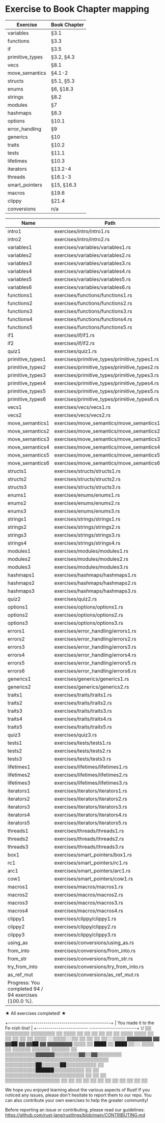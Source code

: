 # Exercise to Book Chapter mapping

| Exercise               | Book Chapter        |
| ---------------------- | ------------------- |
| variables              | §3.1                |
| functions              | §3.3                |
| if                     | §3.5                |
| primitive_types        | §3.2, §4.3          |
| vecs                   | §8.1                |
| move_semantics         | §4.1-2              |
| structs                | §5.1, §5.3          |
| enums                  | §6, §18.3           |
| strings                | §8.2                |
| modules                | §7                  |
| hashmaps               | §8.3                |
| options                | §10.1               |
| error_handling         | §9                  |
| generics               | §10                 |
| traits                 | §10.2               |
| tests                  | §11.1               |
| lifetimes              | §10.3               |
| iterators              | §13.2-4             |
| threads                | §16.1-3             |
| smart_pointers         | §15, §16.3          |
| macros                 | §19.6               |
| clippy                 | §21.4               |
| conversions            | n/a                 |


|Name                   |Path                                             |Status| 
|--------|------------------------------------|---------------|
|intro1                  |exercises/intro/intro1.rs                       |Done|
|intro2                  |exercises/intro/intro2.rs                       |Done|
|variables1              |exercises/variables/variables1.rs              |Done|
|variables2              |exercises/variables/variables2.rs               |Done|
|variables3              |exercises/variables/variables3.rs               |Done|
|variables4              |exercises/variables/variables4.rs               |Done|
|variables5              |exercises/variables/variables5.rs               |Done|
|variables6              |exercises/variables/variables6.rs               |Done|
|functions1              |exercises/functions/functions1.rs               |Done|
|functions2              |exercises/functions/functions2.rs               |Done|
|functions3              |exercises/functions/functions3.rs               |Done|
|functions4              |exercises/functions/functions4.rs               |Done|
|functions5              |exercises/functions/functions5.rs               |Done|   
|if1                     |exercises/if/if1.rs                             |Done|
|if2                     |exercises/if/if2.rs                             |Done|
|quiz1                   |exercises/quiz1.rs                              |Done|
|primitive_types1        |exercises/primitive_types/primitive_types1.rs   |Done|
|primitive_types2        |exercises/primitive_types/primitive_types2.rs   |Done|
|primitive_types3        |exercises/primitive_types/primitive_types3.rs   |Done|
|primitive_types4        |exercises/primitive_types/primitive_types4.rs   |Done|
|primitive_types5        |exercises/primitive_types/primitive_types5.rs   |Done|
|primitive_types6        |exercises/primitive_types/primitive_types6.rs   |Done|
|vecs1                   |exercises/vecs/vecs1.rs                         |Done|
|vecs2                   |exercises/vecs/vecs2.rs                         |Done|
|move_semantics1         |exercises/move_semantics/move_semantics1.rs     |Done|
|move_semantics2         |exercises/move_semantics/move_semantics2.rs     |Done|
|move_semantics3         |exercises/move_semantics/move_semantics3.rs     |Done|
|move_semantics4         |exercises/move_semantics/move_semantics4.rs     |Done|   
|move_semantics5         |exercises/move_semantics/move_semantics5.rs     |Done|
|move_semantics6         |exercises/move_semantics/move_semantics6.rs     |Done|
|structs1                |exercises/structs/structs1.rs                   |Done|
|structs2                |exercises/structs/structs2.rs                   |Done|
|structs3                |exercises/structs/structs3.rs                   |Done|
|enums1                  |exercises/enums/enums1.rs                       |Done|
|enums2                  |exercises/enums/enums2.rs                       |Done|
|enums3                  |exercises/enums/enums3.rs                       |Done|
|strings1                |exercises/strings/strings1.rs                   |Done|
|strings2                |exercises/strings/strings2.rs                   |Done|
|strings3                |exercises/strings/strings3.rs                   |Done|
|strings4                |exercises/strings/strings4.rs                   |Done|
|modules1                |exercises/modules/modules1.rs                   |Done|
|modules2                |exercises/modules/modules2.rs                   |Done|   
|modules3                |exercises/modules/modules3.rs                   |Done|
|hashmaps1               |exercises/hashmaps/hashmaps1.rs                 |Done|
|hashmaps2               |exercises/hashmaps/hashmaps2.rs                 |Done|
|hashmaps3               |exercises/hashmaps/hashmaps3.rs                 |Done|
|quiz2                   |exercises/quiz2.rs                              |Done|
|options1                |exercises/options/options1.rs                   |Done|
|options2                |exercises/options/options2.rs                   |Done|
|options3                |exercises/options/options3.rs                   |Done|
|errors1                 |exercises/error_handling/errors1.rs             |Done|
|errors2                 |exercises/error_handling/errors2.rs             |Done|
|errors3                 |exercises/error_handling/errors3.rs             |Done|
|errors4                 |exercises/error_handling/errors4.rs             |Done|
|errors5                 |exercises/error_handling/errors5.rs             |Done|
|errors6                 |exercises/error_handling/errors6.rs             |Done|
|generics1               |exercises/generics/generics1.rs                 |Done|
|generics2               |exercises/generics/generics2.rs                 |Done|  
|traits1                 |exercises/traits/traits1.rs                     |Done|
|traits2                 |exercises/traits/traits2.rs                     |Done|
|traits3                 |exercises/traits/traits3.rs                     |Done|
|traits4                 |exercises/traits/traits4.rs                     |Done|
|traits5                 |exercises/traits/traits5.rs                     |Done|
|quiz3                   |exercises/quiz3.rs                              |Done|
|tests1                  |exercises/tests/tests1.rs                       |Done|
|tests2                  |exercises/tests/tests2.rs                       |Done|
|tests3                  |exercises/tests/tests3.rs                       |Done|
|lifetimes1              |exercises/lifetimes/lifetimes1.rs               |Done|
|lifetimes2              |exercises/lifetimes/lifetimes2.rs               |Done|
|lifetimes3              |exercises/lifetimes/lifetimes3.rs               |Done|
|iterators1              |exercises/iterators/iterators1.rs               |Done|
|iterators2              |exercises/iterators/iterators2.rs               |Done|
|iterators3              |exercises/iterators/iterators3.rs               |Done|   
|iterators4              |exercises/iterators/iterators4.rs               |Done|
|iterators5              |exercises/iterators/iterators5.rs               |Done|
|threads1                |exercises/threads/threads1.rs                   |Done|
|threads2                |exercises/threads/threads2.rs                   |Done|
|threads3                |exercises/threads/threads3.rs                   |Done|
|box1                    |exercises/smart_pointers/box1.rs                |Done|
|rc1                     |exercises/smart_pointers/rc1.rs                 |Done|
|arc1                    |exercises/smart_pointers/arc1.rs                |Done|
|cow1                    |exercises/smart_pointers/cow1.rs                |Done|
|macros1                 |exercises/macros/macros1.rs                     |Done|
|macros2                 |exercises/macros/macros2.rs                     |Done|  
|macros3                 |exercises/macros/macros3.rs                     |Done|
|macros4                 |exercises/macros/macros4.rs                     |Done|
|clippy1                 |exercises/clippy/clippy1.rs                     |Done|
|clippy2                 |exercises/clippy/clippy2.rs                     |Done|
|clippy3                 |exercises/clippy/clippy3.rs                     |Done|
|using_as                |exercises/conversions/using_as.rs               |Done|
|from_into               |exercises/conversions/from_into.rs              |Done|
|from_str                |exercises/conversions/from_str.rs               |Done|
|try_from_into           |exercises/conversions/try_from_into.rs          |Done|
|as_ref_mut              |exercises/conversions/as_ref_mut.rs             |Done|
|Progress: You completed 94 / 94 exercises (100.0 %).


★ All exercises completed! ★

+----------------------------------------------------+
|          You made it to the Fe-nish line!          |
+--------------------------  ------------------------+
                          \\/
     ▒▒          ▒▒▒▒▒▒▒▒      ▒▒▒▒▒▒▒▒          ▒▒
   ▒▒▒▒  ▒▒    ▒▒        ▒▒  ▒▒        ▒▒    ▒▒  ▒▒▒▒
   ▒▒▒▒  ▒▒  ▒▒            ▒▒            ▒▒  ▒▒  ▒▒▒▒
 ░░▒▒▒▒░░▒▒  ▒▒            ▒▒            ▒▒  ▒▒░░▒▒▒▒
   ▓▓▓▓▓▓▓▓  ▓▓      ▓▓██  ▓▓  ▓▓██      ▓▓  ▓▓▓▓▓▓▓▓
     ▒▒▒▒    ▒▒      ████  ▒▒  ████      ▒▒░░  ▒▒▒▒
       ▒▒  ▒▒▒▒▒▒        ▒▒▒▒▒▒        ▒▒▒▒▒▒  ▒▒
         ▒▒▒▒▒▒▒▒▒▒▓▓▓▓▓▓▒▒▒▒▒▒▒▒▓▓▒▒▓▓▒▒▒▒▒▒▒▒
           ▒▒▒▒▒▒▒▒▒▒▒▒▒▒▒▒▒▒▒▒▒▒▒▒▒▒▒▒▒▒▒▒▒▒
             ▒▒▒▒▒▒▒▒▒▒██▒▒▒▒▒▒██▒▒▒▒▒▒▒▒▒▒
           ▒▒  ▒▒▒▒▒▒▒▒▒▒██████▒▒▒▒▒▒▒▒▒▒  ▒▒
         ▒▒    ▒▒▒▒▒▒▒▒▒▒▒▒▒▒▒▒▒▒▒▒▒▒▒▒▒▒    ▒▒
       ▒▒    ▒▒    ▒▒▒▒▒▒▒▒▒▒▒▒▒▒▒▒▒▒    ▒▒    ▒▒
       ▒▒  ▒▒    ▒▒                  ▒▒    ▒▒  ▒▒
           ▒▒  ▒▒                      ▒▒  ▒▒

We hope you enjoyed learning about the various aspects of Rust!
If you noticed any issues, please don't hesitate to report them to our repo.
You can also contribute your own exercises to help the greater community!

Before reporting an issue or contributing, please read our guidelines:
https://github.com/rust-lang/rustlings/blob/main/CONTRIBUTING.md